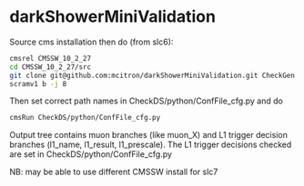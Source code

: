 # darkShowerMiniValidation

Source cms installation then do (from slc6):
```bash
cmsrel CMSSW_10_2_27
cd CMSSW_10_2_27/src
git clone git@github.com:mcitron/darkShowerMiniValidation.git CheckGen
scramv1 b -j 8
```

Then set correct path names in CheckDS/python/ConfFile_cfg.py and do
```bash
cmsRun CheckDS/python/ConfFile_cfg.py
```

Output tree contains muon branches (like muon_X) and L1 trigger decision branches (l1_name, l1_result, l1_prescale). 
The L1 trigger decisions checked are set in CheckDS/python/ConfFile_cfg.py


NB: may be able to use different CMSSW install for slc7 

